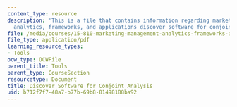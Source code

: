 ```yaml
---
content_type: resource
description: 'This is a file that contains information regarding marketing management:
  analytics, frameworks, and applications discover software for conjoint analysis'
file: /media/courses/15-810-marketing-management-analytics-frameworks-and-applications-fall-2015/b712f7f748a7b77b69b881498188ba92_MIT15_810F15_Discover.pdf
file_type: application/pdf
learning_resource_types:
- Tools
ocw_type: OCWFile
parent_title: Tools
parent_type: CourseSection
resourcetype: Document
title: Discover Software for Conjoint Analysis
uid: b712f7f7-48a7-b77b-69b8-81498188ba92
---
```

